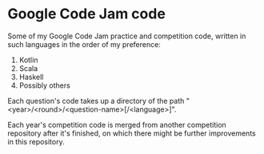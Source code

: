 # Google Code Jam code
Some of my Google Code Jam practice and competition code, written in such languages in the order of my preference:

1. Kotlin
1. Scala
1. Haskell
1. Possibly others

Each question's code takes up a directory of the path "\<year\>/\<round\>/\<question-name\>[/\<language\>]".

Each year's competition code is merged from another competition repository after it's finished, on which there might be further improvements in this repository.